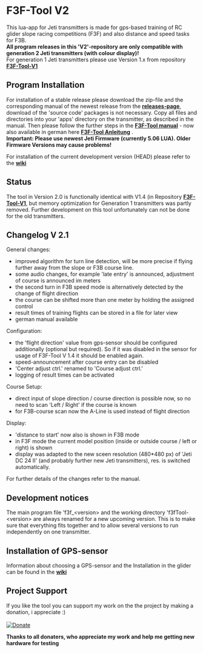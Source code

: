 # F3F-Tool V2
This lua-app for Jeti transmitters is made for gps-based training of RC glider slope racing competitions (F3F) and also distance and speed tasks for F3B.<br>
**All program releases in this 'V2'-repository are only compatible with generation 2 Jeti transmitters (with colour display)!**<br>
For generation 1 Jeti transmitters please use Version 1.x from repository [**F3F-Tool-V1**](https://github.com/frank-sc/F3F-Tool-V1) 

## Program Installation
For installation of a stable release please download the zip-file and the corresponding manual of the newest release from the [**releases-page**](https://github.com/frank-sc/F3F-Tool-V2/releases), download of the 'source code' packages is not necessary. Copy all files and directories into your 'apps' directory on the transmitter, as described in the manual. Then please follow the further steps in the [**F3F-Tool manual**](docs/F3F-Tool%20Manual.md) - now also available in german here [**F3F-Tool Anleitung**](docs/F3F-Tool%20Anleitung.md) .<br>
**Important: Please use newest Jeti Firmware (currently 5.06 LUA). Older Firmware Versions may cause problems!**

For installation of the current development version (HEAD) please refer to the [**wiki**](https://github.com/frank-sc/F3F-Tool-V2/wiki)

## Status
The tool in Version 2.0 is functionally identical with V1.4 (in Repository [**F3F-Tool-V1**](https://github.com/frank-sc/F3F-Tool-V1), but memory optimization for Generation 1 transmitters was partly removed. Further development on this tool unfortunately can not be done for the old transmitters.

## Changelog V 2.1
General changes:
- improved algorithm for turn line detection, will be more precise if flying further away from the slope or F3B course line.
- some audio changes, for example 'late entry' is announced, adjustment of course is announced im meters
- the second turn in F3B speed mode is alternatively detected by the change of flight direction
- the course can be shifted more than one meter by holding the assigned control
- result times of training flights can be stored in a file for later view
- german manual available

Configuration:
- the 'flight direction' value from gps-sensor should be configured additionally (optional but required). So if it was disabled in the sensor for usage of F3F-Tool V 1.4 it should be enabled again.
- speed-announcement after course entry can be disabled
- 'Center adjust ctrl.' renamed to 'Course adjust ctrl.'
- logging of result times can be activated

Course Setup:
- direct input of slope direction / course direction is possible now, so no need to scan 'Left / Right' if the course is known
- for F3B-course scan now the A-Line is used instead of flight direction

Display:
- 'distance to start' now also is shown in F3B mode
- in F3F mode the current model position (inside or outside course / left or right) is shown
- display was adapted to the new sceen resolution (480*480 px) of 'Jeti DC 24 II' (and probably further new Jeti transmitters), res. is switched automatically.

For further details of the changes refer to the manual.

## Development notices
The main program file 'f3f_\<version\> and the working directory 'f3fTool-\<version\> are always renamed for a new upcoming version. This is to make sure that everything fits together and to allow several versions to run independently on one transmitter.

## Installation of GPS-sensor
Information about choosing a GPS-sensor and the Installation in the glider can be found in the [**wiki**](https://github.com/frank-sc/F3F-Tool-V2/wiki)

## Project Support
If you like the tool you can support my work on the the project by making a donation, i appreciate :)<br><br>
[![Donate](https://www.paypalobjects.com/en_US/i/btn/btn_donateCC_LG.gif)](https://www.PayPal.Me/f3frank)<br>

**Thanks to all donaters, who appreciate my work and help me getting new hardware for testing**
